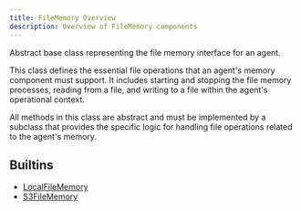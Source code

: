 ```yaml
---
title: FileMemory Overview
description: Overview of FileMemory components
---
```


Abstract base class representing the file memory interface for an agent.

This class defines the essential file operations that an agent's memory component
must support. It includes starting and stopping the file memory processes,
reading from a file, and writing to a file within the agent's operational context.

All methods in this class are abstract and must be implemented by a subclass
that provides the specific logic for handling file operations related to the
agent's memory.

## Builtins
* [LocalFileMemory](/docs/components/filememory/localfilememory/)
* [S3FileMemory](/docs/components/filememory/s3filememory/)